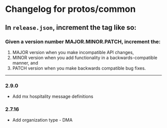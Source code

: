 # Changelog for protos/common

## In `release.json`, increment the tag like so:

### Given a version number MAJOR.MINOR.PATCH, increment the:

1. MAJOR version when you make incompatible API changes,
2. MINOR version when you add functionality in a backwards-compatible manner, and
3. PATCH version when you make backwards compatible bug fixes.

---
### 2.9.0
- Add mx hospitality message definitions

### 2.7.16

- Add organization type - DMA
